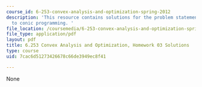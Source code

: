 ```yaml
---
course_id: 6-253-convex-analysis-and-optimization-spring-2012
description: 'This resource contains solutions for the problem statements related
  to conic programming. '
file_location: /coursemedia/6-253-convex-analysis-and-optimization-spring-2012/7cac6d51273426678c66de3949ec8f41_MIT6_253S12_hw03_sol.pdf
file_type: application/pdf
layout: pdf
title: 6.253 Convex Analysis and Optimization, Homework 03 Solutions
type: course
uid: 7cac6d51273426678c66de3949ec8f41

---
```

None
